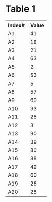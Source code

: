 <!DOCTYPE html>
<html>
<head>
<body></body>
<title>Table 1</title>
</head>
<body>
<h1>Table 1</h1>
<table>

<tr>
<th>Index#</th>
<th>Value</th>
</tr>

<tr>
<td>A1</td>
<td>41</td>
</tr>

<tr>
<td>A2</td>
<td>18</td>
</tr>

<tr>
<td>A3</td>
<td>21</td>
</tr>

<tr>
<td>A4</td>
<td>63</td>
</tr><tr>
<td>A5</td>
<td>2</td>
</tr>

<tr>
<td>A6</td>
<td>53</td>
</tr>

<tr>
<td>A7</td>
<td>5</td>
</tr>

<tr>
<td>A8</td>
<td>57</td>
</tr>

<tr>
<td>A9</td>
<td>60</td>
</tr>

<tr>
<td>A10</td>
<td>93</td>
</tr>

<tr>
<td>A11</td>
<td>28</td>
</tr>

<tr>
<td>A12</td>
<td>3</td>
</tr>

<tr>
<td>A13</td>
<td>90</td>
</tr>

<tr>
<td>A14</td>
<td>39</td>
</tr>

<tr>
<td>A15</td>
<td>80</td>
</tr>

<tr>
<td>A16</td>
<td>88</td>
</tr>

<tr>
<td>A17</td>
<td>49</td>
</tr>

<tr>
<td>A18</td>
<td>60</td>
</tr>

<tr>
<td>A19</td>
<td>26</td>
</tr>

<tr>
<td>A20</td>
<td>28</td>
</tr>

</body>
</table>
</html>
